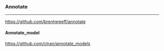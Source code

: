 ### Annotate
---

https://github.com/brentgreeff/annotate

#### Annotate_model
https://github.com/ctran/annotate_models

```ruby


```


```

```




